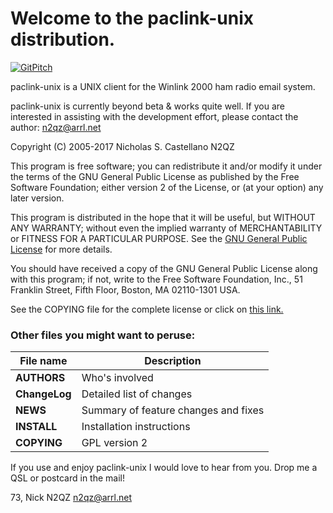# Welcome to the paclink-unix distribution.

[![GitPitch](https://gitpitch.com/assets/badge.svg)](https://gitpitch.com/nwdigitalradio/paclink-unix/master)

paclink-unix is a UNIX client for the Winlink 2000 ham radio email
system.

paclink-unix is currently beyond beta & works quite well. If you are
interested in assisting with the development effort, please contact
the author: n2qz@arrl.net

Copyright (C) 2005-2017 Nicholas S. Castellano N2QZ

This program is free software; you can redistribute it and/or modify
it under the terms of the GNU General Public License as published by
the Free Software Foundation; either version 2 of the License, or
(at your option) any later version.

This program is distributed in the hope that it will be useful,
but WITHOUT ANY WARRANTY; without even the implied warranty of
MERCHANTABILITY or FITNESS FOR A PARTICULAR PURPOSE.  See the
[GNU General Public License](http://www.gnu.org/licenses/gpl-2.0.html) for more details.

You should have received a copy of the GNU General Public License along
with this program; if not, write to the Free Software Foundation, Inc.,
51 Franklin Street, Fifth Floor, Boston, MA 02110-1301 USA.

See the COPYING file for the complete license or click on [this link.](http://www.gnu.org/licenses/gpl-2.0.html)

### Other files you might want to peruse:

| File name     |  Description  |
| --------------|---------------|
| **AUTHORS**	| Who's involved |
| **ChangeLog**	| Detailed list of changes |
| **NEWS**	| Summary of feature changes and fixes |
| **INSTALL**	| Installation instructions |
| **COPYING**   | GPL version 2 |

If you use and enjoy paclink-unix I would love to hear from you.
Drop me a QSL or postcard in the mail!

73,
Nick N2QZ
n2qz@arrl.net
